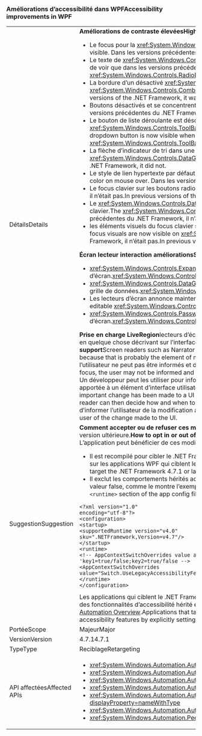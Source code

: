 ### <a name="accessibility-improvements-in-wpf"></a><span data-ttu-id="51136-101">Améliorations d’accessibilité dans WPF</span><span class="sxs-lookup"><span data-stu-id="51136-101">Accessibility improvements in WPF</span></span>

|   |   |
|---|---|
|<span data-ttu-id="51136-102">Détails</span><span class="sxs-lookup"><span data-stu-id="51136-102">Details</span></span>|<span data-ttu-id="51136-103"><strong>Améliorations de contraste élevées</strong></span><span class="sxs-lookup"><span data-stu-id="51136-103"><strong>High Contrast improvements</strong></span></span><ul><li><span data-ttu-id="51136-104">Le focus pour la <xref:System.Windows.Controls.Expander> contrôle est désormais visible.</span><span class="sxs-lookup"><span data-stu-id="51136-104">The focus for the <xref:System.Windows.Controls.Expander> control is now visible.</span></span> <span data-ttu-id="51136-105">Dans les versions précédentes du .NET Framework, il n’était pas.</span><span class="sxs-lookup"><span data-stu-id="51136-105">In previous versions of the .NET Framework, it was not.</span></span></li><li><span data-ttu-id="51136-106">Le texte de <xref:System.Windows.Controls.CheckBox> et <xref:System.Windows.Controls.RadioButton> contrôles lorsqu’ils sont sélectionnés est désormais plus facile de voir que dans les versions précédentes du .NET Framework.</span><span class="sxs-lookup"><span data-stu-id="51136-106">The text in <xref:System.Windows.Controls.CheckBox> and <xref:System.Windows.Controls.RadioButton> controls when they are selected is now easier to see than in previous .NET Framework versions.</span></span></li><li><span data-ttu-id="51136-107">La bordure d’un désactivé <xref:System.Windows.Controls.ComboBox> est maintenant la même couleur que le texte désactivé.</span><span class="sxs-lookup"><span data-stu-id="51136-107">The border of a disabled <xref:System.Windows.Controls.ComboBox> is now the same color as the disabled text.</span></span> <span data-ttu-id="51136-108">Dans les versions précédentes du .NET Framework, il n’était pas.</span><span class="sxs-lookup"><span data-stu-id="51136-108">In previous versions of the .NET Framework, it was not.</span></span></li><li><span data-ttu-id="51136-109">Boutons désactivés et se concentrent désormais utilisent la couleur de thème correct.</span><span class="sxs-lookup"><span data-stu-id="51136-109">Disabled and focused buttons now use the correct theme color.</span></span> <span data-ttu-id="51136-110">Dans les versions précédentes du .NET Framework, ils n’ont pas.</span><span class="sxs-lookup"><span data-stu-id="51136-110">In previous versions of the .NET Framework, they did not.</span></span></li><li><span data-ttu-id="51136-111">Le bouton de liste déroulante est désormais visible quand un <xref:System.Windows.Controls.ComboBox> style du contrôle a la valeur <xref:System.Windows.Controls.ToolBar.ComboBoxStyleKey?displayProperty=nameWithType>, dans les versions précédentes du .NET Framework, il n’était pas.</span><span class="sxs-lookup"><span data-stu-id="51136-111">The dropdown button is now visible when a <xref:System.Windows.Controls.ComboBox> control's style is set to <xref:System.Windows.Controls.ToolBar.ComboBoxStyleKey?displayProperty=nameWithType>, In previous versions of the .NET Framework, it was not.</span></span></li><li><span data-ttu-id="51136-112">La flèche d’indicateur de tri dans une <xref:System.Windows.Controls.DataGrid> contrôle utilise désormais les couleurs du thème.</span><span class="sxs-lookup"><span data-stu-id="51136-112">The sort indicator arrow in a <xref:System.Windows.Controls.DataGrid> control now uses theme colors.</span></span> <span data-ttu-id="51136-113">Dans les versions précédentes du .NET Framework, il n’a pas.</span><span class="sxs-lookup"><span data-stu-id="51136-113">In previous versions of the .NET Framework, it did not.</span></span></li><li><span data-ttu-id="51136-114">Le style de lien hypertexte par défaut s’affiche désormais la couleur de thème correct de la souris.</span><span class="sxs-lookup"><span data-stu-id="51136-114">The default hyperlink style now changes to the correct theme color on mouse over.</span></span> <span data-ttu-id="51136-115">Dans les versions précédentes du .NET Framework, il n’a pas.</span><span class="sxs-lookup"><span data-stu-id="51136-115">In previous versions of the .NET Framework, it did not.</span></span></li><li><span data-ttu-id="51136-116">Le focus clavier sur les boutons radio est désormais visible.</span><span class="sxs-lookup"><span data-stu-id="51136-116">The Keyboard focus on radio buttons is now visible.</span></span> <span data-ttu-id="51136-117">Dans les versions précédentes du .NET Framework, il n’était pas.</span><span class="sxs-lookup"><span data-stu-id="51136-117">In previous versions of the .NET Framework, it was not.</span></span></li><li><span data-ttu-id="51136-118">Le <xref:System.Windows.Controls.DataGrid> colonne de case à cocher du contrôle utilise désormais les couleurs attendus pour les commentaires du focus clavier.</span><span class="sxs-lookup"><span data-stu-id="51136-118">The <xref:System.Windows.Controls.DataGrid> control's checkbox column now uses the expected colors for keyboard focus feedback.</span></span> <span data-ttu-id="51136-119">Dans les versions précédentes du .NET Framework, il n’a pas.</span><span class="sxs-lookup"><span data-stu-id="51136-119">In previous versions of the .NET Framework, it did not.</span></span></li><li><span data-ttu-id="51136-120">les éléments visuels du focus clavier sont désormais visibles sur <xref:System.Windows.Controls.ComboBox> et <xref:System.Windows.Controls.ListBox>.</span><span class="sxs-lookup"><span data-stu-id="51136-120">the Keyboard focus visuals are now visible on <xref:System.Windows.Controls.ComboBox> and <xref:System.Windows.Controls.ListBox>.</span></span> <span data-ttu-id="51136-121">Dans les versions précédentes du .NET Framework, il n’était pas.</span><span class="sxs-lookup"><span data-stu-id="51136-121">In previous versions of the .NET Framework, it was not.</span></span></li></ul><span data-ttu-id="51136-122"><strong>Écran lecteur interaction améliorations</strong></span><span class="sxs-lookup"><span data-stu-id="51136-122"><strong>Screen reader interaction improvements</strong></span></span><ul><li><span data-ttu-id="51136-123"><xref:System.Windows.Controls.Expander> les contrôles sont maintenant correctement annoncés en tant que groupes (développer/réduire) par les lecteurs d’écran.</span><span class="sxs-lookup"><span data-stu-id="51136-123"><xref:System.Windows.Controls.Expander> controls are now correctly announced as groups (expand/collapse) by screen readers.</span></span></li><li><span data-ttu-id="51136-124"><xref:System.Windows.Controls.DataGridCell> les contrôles sont maintenant correctement annoncée comme ayant (localisé) par les lecteurs d’écran de cellule de grille de données.</span><span class="sxs-lookup"><span data-stu-id="51136-124"><xref:System.Windows.Controls.DataGridCell> controls are now correctly announced as data grid cell (localized) by screen readers.</span></span></li><li><span data-ttu-id="51136-125">Les lecteurs d’écran annonce maintenant le nom d’un texte modifiable <xref:System.Windows.Controls.ComboBox>.</span><span class="sxs-lookup"><span data-stu-id="51136-125">Screen readers will now announce the name of an editable <xref:System.Windows.Controls.ComboBox>.</span></span></li><li><span data-ttu-id="51136-126"><xref:System.Windows.Controls.PasswordBox> les contrôles sont annoncés ne sont plus en tant que &quot;aucun élément dans la vue&quot; par les lecteurs d’écran.</span><span class="sxs-lookup"><span data-stu-id="51136-126"><xref:System.Windows.Controls.PasswordBox> controls are no longer announced as &quot;no item in view&quot; by screen readers.</span></span></li></ul><span data-ttu-id="51136-127"><strong>Prise en charge LiveRegion</strong>lecteurs d’écran tels que le Narrateur aident les personnes à connaître le contenu de l’interface utilisateur d’une application, généralement en quelque chose décrivant sur l’interface utilisateur qui a le focus, car il s’agit probablement de l’élément du plus grand intérêt pour l’utilisateur.</span><span class="sxs-lookup"><span data-stu-id="51136-127"><strong>LiveRegion support</strong>Screen readers such as Narrator help people know the UI contents of an application, usually by describing something about the UI that's currently focused, because that is probably the element of most interest to the user.</span></span> <span data-ttu-id="51136-128">Toutefois, si un élément d’interface utilisateur change quelque part dans l’écran et il n’a pas le focus, l’utilisateur ne peut pas être informés et de manquer des informations importantes.</span><span class="sxs-lookup"><span data-stu-id="51136-128">However, if a UI element changes somewhere in the screen and it does not have the focus, the user may not be informed and miss important information.</span></span> <span data-ttu-id="51136-129">LiveRegions sont destinées à résoudre ce problème.</span><span class="sxs-lookup"><span data-stu-id="51136-129">LiveRegions are meant to solve this problem.</span></span> <span data-ttu-id="51136-130">Un développeur peut les utiliser pour informer le lecteur d’écran ou tout autre [UI Automation][UI Automation Overview](~/docs/framework/ui-automation/ui-automation-overview.md) client qu’une modification importante a été apportée à un élément d’interface utilisateur.</span><span class="sxs-lookup"><span data-stu-id="51136-130">A developer can use them to inform the screen reader or any other [UI Automation][UI Automation Overview](~/docs/framework/ui-automation/ui-automation-overview.md) client that an important change has been made to a UI element.</span></span> <span data-ttu-id="51136-131">Le lecteur d’écran peut ensuite décider comment et quand informer l’utilisateur de cette modification.</span><span class="sxs-lookup"><span data-stu-id="51136-131">The screen reader can then decide how and when to inform the user of this change.</span></span> <span data-ttu-id="51136-132">La propriété LiveSetting permet également le lecteur d’écran de savoir combien il est important d’informer l’utilisateur de la modification apportée à l’interface utilisateur.</span><span class="sxs-lookup"><span data-stu-id="51136-132">The LiveSetting property also lets the screen reader know how important it is to inform the user of the change made to the UI.</span></span>|
|<span data-ttu-id="51136-133">Suggestion</span><span class="sxs-lookup"><span data-stu-id="51136-133">Suggestion</span></span>|<span data-ttu-id="51136-134"><strong>Comment accepter ou de refuser ces modifications</strong>dans l’ordre de l’application pour tirer parti de ces modifications, il doit s’exécuter sur le .NET Framework 4.7.1 ou version ultérieure.</span><span class="sxs-lookup"><span data-stu-id="51136-134"><strong>How to opt in or out of these changes</strong>In order for the application to benefit from these changes, it must run on the .NET Framework 4.7.1 or later.</span></span> <span data-ttu-id="51136-135">L’application peut bénéficier de ces modifications dans une des manières suivantes :</span><span class="sxs-lookup"><span data-stu-id="51136-135">The application can benefit from these changes in either of the following ways:</span></span><ul><li><span data-ttu-id="51136-136">Il est recompilé pour cibler le .NET Framework 4.7.1.</span><span class="sxs-lookup"><span data-stu-id="51136-136">It is recompiled to target the .NET Framework 4.7.1.</span></span> <span data-ttu-id="51136-137">Ces modifications d’accessibilité sont activées par défaut sur les applications WPF qui ciblent le .NET Framework 4.7.1 ou version ultérieure.</span><span class="sxs-lookup"><span data-stu-id="51136-137">These accessibility changes are enabled by default on WPF applications that target the .NET Framework 4.7.1 or later.</span></span></li><li><span data-ttu-id="51136-138">Il exclut les comportements hérités accessibilité en ajoutant le code suivant [AppContext commutateur](~/docs/framework/configure-apps/file-schema/runtime/appcontextswitchoverrides-element.md) dans le <code>&lt;runtime&gt;</code> le fichier de configuration d’application et la valeur false, comme le montre l’exemple suivant de section.</span><span class="sxs-lookup"><span data-stu-id="51136-138">It opts out of the legacy accessibility behaviors by adding the following [AppContext Switch](~/docs/framework/configure-apps/file-schema/runtime/appcontextswitchoverrides-element.md) in the <code>&lt;runtime&gt;</code> section of the app config file and setting it to false, as the following example shows.</span></span></li></ul><pre><code>&lt;?xml version=&quot;1.0&quot; encoding=&quot;utf-8&quot;?&gt;&#13;&#10;&lt;configuration&gt;&#13;&#10;&lt;startup&gt;&#13;&#10;&lt;supportedRuntime version=&quot;v4.0&quot; sku=&quot;.NETFramework,Version=v4.7&quot;/&gt;&#13;&#10;&lt;/startup&gt;&#13;&#10;&lt;runtime&gt;&#13;&#10;&lt;!-- AppContextSwitchOverrides value attribute is in the form of &#39;key1=true/false;key2=true/false  --&gt;&#13;&#10;&lt;AppContextSwitchOverrides value=&quot;Switch.UseLegacyAccessibilityFeatures=false&quot; /&gt;&#13;&#10;&lt;/runtime&gt;&#13;&#10;&lt;/configuration&gt;&#13;&#10;</code></pre><span data-ttu-id="51136-139">Les applications qui ciblent le .NET Framework 4.7.1 ou version ultérieure et souhaitez conserver l’héritage comportement de l’accessibilité peut participer à l’utilisation des fonctionnalités d’accessibilité hérité en affectant explicitement ce commutateur AppContext <code>true</code>. Pour une vue d’ensemble d’UI automation, consultez la [UI Automation Overview](~/docs/framework/ui-automation/ui-automation-overview.md).</span><span class="sxs-lookup"><span data-stu-id="51136-139">Applications that target the .NET Framework 4.7.1 or later and want to preserve the legacy accessibility behavior can opt in to the use of legacy accessibility features by explicitly setting this AppContext switch to <code>true</code>.For an overview of UI automation, see the [UI Automation Overview](~/docs/framework/ui-automation/ui-automation-overview.md).</span></span>|
|<span data-ttu-id="51136-140">Portée</span><span class="sxs-lookup"><span data-stu-id="51136-140">Scope</span></span>|<span data-ttu-id="51136-141">Majeur</span><span class="sxs-lookup"><span data-stu-id="51136-141">Major</span></span>|
|<span data-ttu-id="51136-142">Version</span><span class="sxs-lookup"><span data-stu-id="51136-142">Version</span></span>|<span data-ttu-id="51136-143">4.7.1</span><span class="sxs-lookup"><span data-stu-id="51136-143">4.7.1</span></span>|
|<span data-ttu-id="51136-144">Type</span><span class="sxs-lookup"><span data-stu-id="51136-144">Type</span></span>|<span data-ttu-id="51136-145">Reciblage</span><span class="sxs-lookup"><span data-stu-id="51136-145">Retargeting</span></span>|
|<span data-ttu-id="51136-146">API affectées</span><span class="sxs-lookup"><span data-stu-id="51136-146">Affected APIs</span></span>|<ul><li><xref:System.Windows.Automation.AutomationElementIdentifiers.LiveSettingProperty?displayProperty=nameWithType></li><li><xref:System.Windows.Automation.AutomationElementIdentifiers.LiveRegionChangedEvent?displayProperty=nameWithType></li><li><xref:System.Windows.Automation.AutomationLiveSetting?displayProperty=nameWithType></li><li><xref:System.Windows.Automation.AutomationProperties.LiveSettingProperty?displayProperty=nameWithType></li><li><xref:System.Windows.Automation.AutomationProperties.SetLiveSetting(System.Windows.DependencyObject,System.Windows.Automation.AutomationLiveSetting)?displayProperty=nameWithType></li><li><xref:System.Windows.Automation.AutomationProperties.GetLiveSetting(System.Windows.DependencyObject)?displayProperty=nameWithType></li><li><xref:System.Windows.Automation.Peers.AutomationPeer.GetLiveSettingCore?displayProperty=nameWithType></li></ul>|

